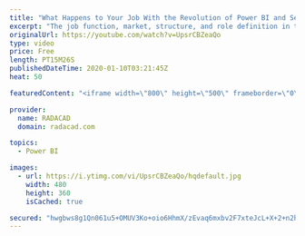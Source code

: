 ```yaml
---
title: "What Happens to Your Job With the Revolution of Power BI and Self Service BI"
excerpt: "The job function, market, structure, and role definition in the world of Business Intelligence had big changes throughout the past few years. The big change from traditional BI to self-service BI is not just about tools, but also about roles, and jobs, and organizational structure. In this video, I am"
originalUrl: https://youtube.com/watch?v=UpsrCBZeaQo
type: video
price: Free
length: PT15M26S
publishedDateTime: 2020-01-10T03:21:45Z
heat: 50

featuredContent: "<iframe width=\"800\" height=\"500\" frameborder=\"0\" src=\"https://www.youtube.com/embed/UpsrCBZeaQo\" allow=\"accelerometer; autoplay; encrypted-media; gyroscope; picture-in-picture\" allowfullscreen></iframe>"

provider:
  name: RADACAD
  domain: radacad.com

topics:
  - Power BI

images:
  - url: https://i.ytimg.com/vi/UpsrCBZeaQo/hqdefault.jpg
    width: 480
    height: 360
    isCached: true

secured: "hwgbws8g1Qn061u5+OMUV3Ko+oio6HhmX/zEvaq6mxbv2F7xteJcL+X+2+n2hpcRMTKlqC7snBYlVBsJvLRtd3ACqqGQ+Xa0t3+CVuvnBlIE8V0O7GXVnl+xKS14D+KfBsv35oVE51cE8CudYPWaFqHvwkXEF/ozbZQfXFuaNtCweLMhz7DGvFrWo97A72P7HDKokl5Ul+c6VjZ4sld5Qm+ZuQgpk/j5QR0illb3ecduWsfv4NC+N1Am78KjWox0lL2p1osWuTqXKtjxLvKbQ68FRBnLw1ZajrPww8QsFAlfmMH8Upje8yq++29EBGh5Qo5RLNcQF1Dr0D9Ju4NXbsdELcnagBfdAONm1J8xKz8WMdpWcRYAfcWnS9haj+JRVZYY7MuFT6P6sXGe0lvAq3KRu/7x/OiANFfbqwh4ONc=;FkU6mpqFlDdOToReDDvBAA=="
---
```


